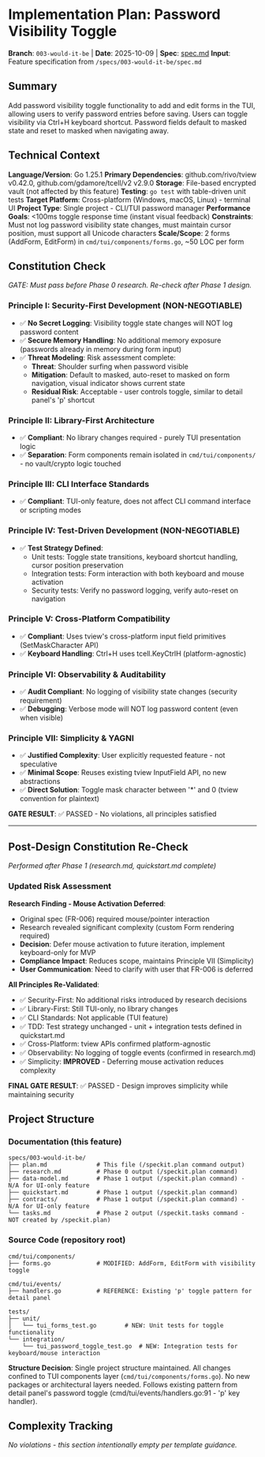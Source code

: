 # Implementation Plan: Password Visibility Toggle

**Branch**: `003-would-it-be` | **Date**: 2025-10-09 | **Spec**: [spec.md](./spec.md)
**Input**: Feature specification from `/specs/003-would-it-be/spec.md`

## Summary

Add password visibility toggle functionality to add and edit forms in the TUI, allowing users to verify password entries before saving. Users can toggle visibility via Ctrl+H keyboard shortcut. Password fields default to masked state and reset to masked when navigating away.

## Technical Context

**Language/Version**: Go 1.25.1
**Primary Dependencies**: github.com/rivo/tview v0.42.0, github.com/gdamore/tcell/v2 v2.9.0
**Storage**: File-based encrypted vault (not affected by this feature)
**Testing**: `go test` with table-driven unit tests
**Target Platform**: Cross-platform (Windows, macOS, Linux) - terminal UI
**Project Type**: Single project - CLI/TUI password manager
**Performance Goals**: <100ms toggle response time (instant visual feedback)
**Constraints**: Must not log password visibility state changes, must maintain cursor position, must support all Unicode characters
**Scale/Scope**: 2 forms (AddForm, EditForm) in `cmd/tui/components/forms.go`, ~50 LOC per form

## Constitution Check

*GATE: Must pass before Phase 0 research. Re-check after Phase 1 design.*

### Principle I: Security-First Development (NON-NEGOTIABLE)

- ✅ **No Secret Logging**: Visibility toggle state changes will NOT log password content
- ✅ **Secure Memory Handling**: No additional memory exposure (passwords already in memory during form input)
- ✅ **Threat Modeling**: Risk assessment complete:
  - **Threat**: Shoulder surfing when password visible
  - **Mitigation**: Default to masked, auto-reset to masked on form navigation, visual indicator shows current state
  - **Residual Risk**: Acceptable - user controls toggle, similar to detail panel's 'p' shortcut

### Principle II: Library-First Architecture

- ✅ **Compliant**: No library changes required - purely TUI presentation logic
- ✅ **Separation**: Form components remain isolated in `cmd/tui/components/` - no vault/crypto logic touched

### Principle III: CLI Interface Standards

- ✅ **Compliant**: TUI-only feature, does not affect CLI command interface or scripting modes

### Principle IV: Test-Driven Development (NON-NEGOTIABLE)

- ✅ **Test Strategy Defined**:
  - Unit tests: Toggle state transitions, keyboard shortcut handling, cursor position preservation
  - Integration tests: Form interaction with both keyboard and mouse activation
  - Security tests: Verify no password logging, verify auto-reset on navigation

### Principle V: Cross-Platform Compatibility

- ✅ **Compliant**: Uses tview's cross-platform input field primitives (SetMaskCharacter API)
- ✅ **Keyboard Handling**: Ctrl+H uses tcell.KeyCtrlH (platform-agnostic)

### Principle VI: Observability & Auditability

- ✅ **Audit Compliant**: No logging of visibility state changes (security requirement)
- ✅ **Debugging**: Verbose mode will NOT log password content (even when visible)

### Principle VII: Simplicity & YAGNI

- ✅ **Justified Complexity**: User explicitly requested feature - not speculative
- ✅ **Minimal Scope**: Reuses existing tview InputField API, no new abstractions
- ✅ **Direct Solution**: Toggle mask character between '*' and 0 (tview convention for plaintext)

**GATE RESULT**: ✅ PASSED - No violations, all principles satisfied

---

## Post-Design Constitution Re-Check

*Performed after Phase 1 (research.md, quickstart.md complete)*

### Updated Risk Assessment

**Research Finding - Mouse Activation Deferred**:
- Original spec (FR-006) required mouse/pointer interaction
- Research revealed significant complexity (custom Form rendering required)
- **Decision**: Defer mouse activation to future iteration, implement keyboard-only for MVP
- **Compliance Impact**: Reduces scope, maintains Principle VII (Simplicity)
- **User Communication**: Need to clarify with user that FR-006 is deferred

**All Principles Re-Validated**:
- ✅ Security-First: No additional risks introduced by research decisions
- ✅ Library-First: Still TUI-only, no library changes
- ✅ CLI Standards: Not applicable (TUI feature)
- ✅ TDD: Test strategy unchanged - unit + integration tests defined in quickstart.md
- ✅ Cross-Platform: tview APIs confirmed platform-agnostic
- ✅ Observability: No logging of toggle events (confirmed in research.md)
- ✅ Simplicity: **IMPROVED** - Deferring mouse activation reduces complexity

**FINAL GATE RESULT**: ✅ PASSED - Design improves simplicity while maintaining security

## Project Structure

### Documentation (this feature)

```
specs/003-would-it-be/
├── plan.md              # This file (/speckit.plan command output)
├── research.md          # Phase 0 output (/speckit.plan command)
├── data-model.md        # Phase 1 output (/speckit.plan command) - N/A for UI-only feature
├── quickstart.md        # Phase 1 output (/speckit.plan command)
├── contracts/           # Phase 1 output (/speckit.plan command) - N/A for UI-only feature
└── tasks.md             # Phase 2 output (/speckit.tasks command - NOT created by /speckit.plan)
```

### Source Code (repository root)

```
cmd/tui/components/
├── forms.go             # MODIFIED: AddForm, EditForm with visibility toggle

cmd/tui/events/
├── handlers.go          # REFERENCE: Existing 'p' toggle pattern for detail panel

tests/
├── unit/
│   └── tui_forms_test.go        # NEW: Unit tests for toggle functionality
└── integration/
    └── tui_password_toggle_test.go  # NEW: Integration tests for keyboard/mouse interaction
```

**Structure Decision**: Single project structure maintained. All changes confined to TUI components layer (`cmd/tui/components/forms.go`). No new packages or architectural layers needed. Follows existing pattern from detail panel's password toggle (cmd/tui/events/handlers.go:91 - 'p' key handler).

## Complexity Tracking

*No violations - this section intentionally empty per template guidance.*


